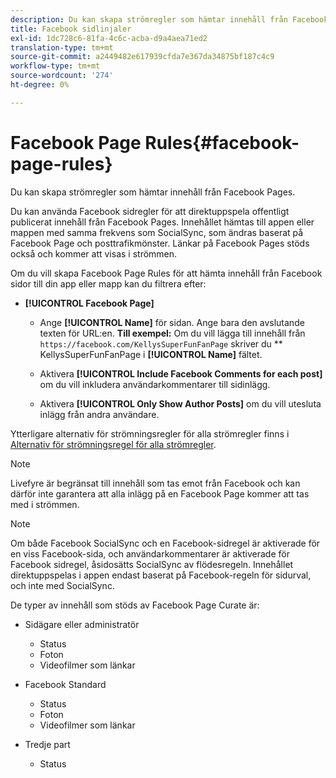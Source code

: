 ```yaml
---
description: Du kan skapa strömregler som hämtar innehåll från Facebook Pages.
title: Facebook sidlinjaler
exl-id: 1dc728c6-81fa-4c6c-acba-d9a4aea71ed2
translation-type: tm+mt
source-git-commit: a2449482e617939cfda7e367da34875bf187c4c9
workflow-type: tm+mt
source-wordcount: '274'
ht-degree: 0%

---
```


# Facebook Page Rules{#facebook-page-rules}

Du kan skapa strömregler som hämtar innehåll från Facebook Pages.

Du kan använda Facebook sidregler för att direktuppspela offentligt publicerat innehåll från Facebook Pages. Innehållet hämtas till appen eller mappen med samma frekvens som SocialSync, som ändras baserat på Facebook Page och posttrafikmönster. Länkar på Facebook Pages stöds också och kommer att visas i strömmen.

Om du vill skapa Facebook Page Rules för att hämta innehåll från Facebook sidor till din app eller mapp kan du filtrera efter:

* **[!UICONTROL Facebook Page]**

   * Ange **[!UICONTROL Name]** för sidan. Ange bara den avslutande texten för URL:en. **Till exempel:** Om du vill lägga till innehåll från  `https://facebook.com/KellysSuperFunFanPage` skriver du  ** KellysSuperFunFanPage i  **[!UICONTROL Name]** fältet.

   * Aktivera **[!UICONTROL Include Facebook Comments for each post]** om du vill inkludera användarkommentarer till sidinlägg.
   * Aktivera **[!UICONTROL Only Show Author Posts]** om du vill utesluta inlägg från andra användare.

Ytterligare alternativ för strömningsregler för alla strömregler finns i [Alternativ för strömningsregel för alla strömregler](../c-streams/c-stream-rule-options-for-all-stream-rules.md#c_stream_rule_options_for_all_stream_rules).

>[!NOTE]
>
>Livefyre är begränsat till innehåll som tas emot från Facebook och kan därför inte garantera att alla inlägg på en Facebook Page kommer att tas med i strömmen.

>[!NOTE]
>
>Om både Facebook SocialSync och en Facebook-sidregel är aktiverade för en viss Facebook-sida, och användarkommentarer är aktiverade för Facebook sidregel, åsidosätts SocialSync av flödesregeln. Innehållet direktuppspelas i appen endast baserat på Facebook-regeln för sidurval, och inte med SocialSync.

De typer av innehåll som stöds av Facebook Page Curate är:

* Sidägare eller administratör

   * Status
   * Foton
   * Videofilmer som länkar

* Facebook Standard

   * Status
   * Foton
   * Videofilmer som länkar

* Tredje part

   * Status
